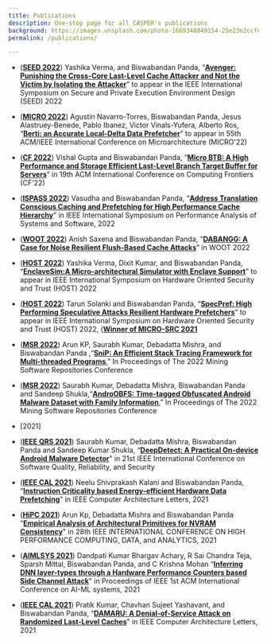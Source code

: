 ```yaml
---
title: Publications
description: One-stop page for all CASPER's publications
background: https://images.unsplash.com/photo-1669348849154-25e23e2ccf05?ixlib=rb-4.0.3&ixid=M3wxMjA3fDB8MHxwaG90by1wYWdlfHx8fGVufDB8fHx8fA%3D%3D&auto=format&fit=crop&w=1548&q=80
permalink: /publications/

---
```

* (**[SEED 2022](https://seed22.engr.uconn.edu/)**) Yashika Verma, and Biswabandan Panda, “**[Avenger: Punishing the Cross-Core Last-Level Cache Attacker and Not the Victim by Isolating the Attacker]()**” to appear in the IEEE International Symposium on Secure and Private Execution Environment Design (SEED) 2022

* (**[MICRO 2022](https://www.microarch.org/micro55/)**) Agustin Navarro-Torres, Biswabandan Panda, Jesus Alastruey-Benede, Pablo Ibanez, Victor Vinals-Yufera, Alberto Ros, “**[Berti: an Accurate Local-Delta Data Prefetcher](https://www.cse.iitb.ac.in/~biswa/MICRO2022.pdf)**” to appear in 55th ACM/IEEE International Conference on Microarchitecture (MICRO'22)

* (**[CF 2022](https://www.computingfrontiers.org/2022/)**) Vishal Gupta and Biswabandan Panda, “**[Micro BTB: A High Performance and Storage Efficient Last-Level
Branch Target Buffer for Servers](https://www.cse.iitb.ac.in/~biswa/CF2022.pdf)**” in 19th ACM International Conference on Computing Frontiers (CF'22)

* (**[ISPASS 2022](https://ispass.org/ispass2022/)**) Vasudha and Biswabandan Panda, “**[Address Translation Conscious Caching and Prefetching for High Performance Cache Hierarchy](https://www.cse.iitb.ac.in/~biswa/ISPASS22.pdf)**” in IEEE International Symposium on Performance Analysis of Systems and Software, 2022

* (**[WOOT 2022](https://www.ieee-security.org/TC/SP2022/WOOT22/index.html)**) Anish Saxena and Biswabandan Panda, “**[DABANGG: A Case for Noise Resilient Flush-Based Cache Attacks](https://www.cse.iitb.ac.in/~biswa/WOOT22.pdf)**” in WOOT 2022

* (**[HOST 2022](http://www.hostsymposium.org/)**) Yashika Verma, Dixit Kumar, and Biswabandan Panda, “**[EnclaveSim:A Micro-architectural Simulator with Enclave Support](https://www.cse.iitb.ac.in/~biswa/HOST_enclavesim.pdf)**” to appear in IEEE International Symposium on Hardware Oriented Security and Trust (HOST) 2022

* (**[HOST 2022](http://www.hostsymposium.org/)**) Tarun Solanki and Biswabandan Panda, “**[SpecPref: High Performing Speculative Attacks Resilient Hardware Prefetchers](https://www.cse.iitb.ac.in/~biswa/Specpref-final.pdf)**” to appear in IEEE International Symposium on Hardware Oriented Security and Trust (HOST) 2022, (**[Winner of MICRO-SRC 2021](https://www.dropbox.com/s/to1eshh8rq7v5kg/Tarun-MICROSRC.jpg?dl=0)**

* (**[MSR 2022](https://conf.researchr.org/home/msr-2022)**) Arun KP, Saurabh Kumar, Debadatta Mishra, and Biswabandan Panda ,“**[SniP: An Efficient Stack Tracing Framework for Multi-threaded Programs](https://www.cse.iitb.ac.in/~biswa/MSR22-2.pdf)**,” In Proceedings of The 2022 Mining Software Repositories Conference

* (**[MSR 2022](https://conf.researchr.org/home/msr-2022)**)  Saurabh Kumar, Debadatta Mishra, Biswabandan Panda and Sandeep Shukla,“**[AndroOBFS: Time-tagged Obfuscated Android Malware Dataset with Family Information](https://www.cse.iitb.ac.in/~biswa/MSR22-1.pdf)**,” In Proceedings of The 2022 Mining Software Repositories Conference

 * [2021] 

* (**[IEEE QRS 2021](https://qrs21.techconf.org/)**) Saurabh Kumar, Debadatta Mishra, Biswabandan Panda and Sandeep Kumar Shukla, “**[DeepDetect: A Practical On-device Android Malware Detector](https://www.cse.iitb.ac.in/~biswa/QRS2021.pdf)**" in 21st IEEE International Conference on Software Quality, Reliability, and Security

* (**[IEEE CAL 2021](https://www.computer.org/csdl/journal/ca)**) Neelu Shivprakash Kalani and Biswabandan Panda, “**[Instruction Criticality based Energy-efficient
Hardware Data Prefetching](https://www.cse.iitb.ac.in/~biswa/EnergyPref.pdf)**" in IEEE Computer Architecture Letters, 2021

* (**[HiPC 2021](https://hipc.org/)**) Arun Kp, Debadatta Mishra and Biswabandan Panda “**[Empirical Analysis of Architectural Primitives for NVRAM Consistency](https://www.cse.iitb.ac.in/~biswa/HiPC21.pdf)**" in 28th IEEE INTERNATIONAL CONFERENCE ON HIGH PERFORMANCE COMPUTING, DATA, and ANALYTICS, 2021

* (**[AIMLSYS 2021](https://www.aimlsystems.org/2021/)**) Dandpati Kumar Bhargav Achary, R Sai Chandra Teja, Sparsh Mittal, Biswabandan Panda, and C Krishna Mohan “**[Inferring DNN layer-types through a Hardware Performance Counters based Side Channel Attack](https://www.cse.iitb.ac.in/~biswa/AIMLSYS.pdf)**" in Proceedings of IEEE 1st ACM International Conference on AI-ML systems, 2021

* (**[IEEE CAL 2021](https://www.computer.org/csdl/journal/ca)**) Pratik Kumar, Chavhan Sujeet Yashavant, and Biswabandan Panda, “**[DAMARU: A Denial-of-Service Attack on Randomized Last-Level Caches](https://www.cse.iitb.ac.in/~biswa/DAMARU-final.pdf)**" in IEEE Computer Architecture Letters, 2021

